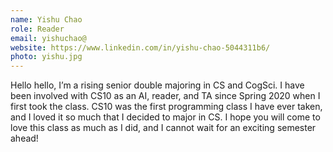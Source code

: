 ```yaml
---
name: Yishu Chao
role: Reader
email: yishuchao@
website: https://www.linkedin.com/in/yishu-chao-5044311b6/
photo: yishu.jpg
---
```

Hello hello, I’m a rising senior double majoring in CS and CogSci. I have been involved with CS10 as an AI, reader, and TA since Spring 2020 when I first took the class. CS10 was the first programming class I have ever taken, and I loved it so much that I decided to major in CS. I hope you will come to love this class as much as I did, and I cannot wait for an exciting semester ahead!
